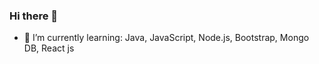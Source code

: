 ### Hi there 👋



- 🌱 I’m currently learning: Java, JavaScript, Node.js, Bootstrap, Mongo DB, React js




